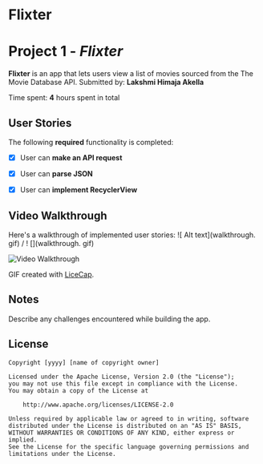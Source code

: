 # Flixter
# Project 1 - *Flixter*

**Flixter** is an app that lets users view a list of movies sourced from the The Movie Database API.
Submitted by: **Lakshmi Himaja Akella**

Time spent: **4** hours spent in total

## User Stories

The following **required** functionality is completed:

* [x] User can **make an API request**
* [x] User can **parse JSON** 
* [x] User can **implement RecyclerView** 


## Video Walkthrough

Here's a walkthrough of implemented user stories:
![ Alt text](walkthrough. gif) / ! [](walkthrough. gif)

<img src='http://i.imgur.com/link/to/your/gif/walkthrough.gif' title='Video Walkthrough' width='' alt='Video Walkthrough' />

GIF created with [LiceCap](http://www.cockos.com/licecap/).

## Notes

Describe any challenges encountered while building the app.

## License

    Copyright [yyyy] [name of copyright owner]

    Licensed under the Apache License, Version 2.0 (the "License");
    you may not use this file except in compliance with the License.
    You may obtain a copy of the License at

        http://www.apache.org/licenses/LICENSE-2.0

    Unless required by applicable law or agreed to in writing, software
    distributed under the License is distributed on an "AS IS" BASIS,
    WITHOUT WARRANTIES OR CONDITIONS OF ANY KIND, either express or implied.
    See the License for the specific language governing permissions and
    limitations under the License.
